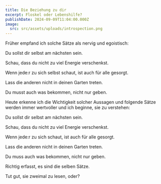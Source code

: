 ```yaml
---
title: Die Beziehung zu dir
excerpt: Floskel oder Lebenshilfe?
publishDate: 2024-09-09T11:04:00.000Z
image:
  src: src/assets/uploads/introspection.png
---
```


Früher empfand ich solche Sätze als nervig und egoistisch:

Du sollst dir selbst am nächsten sein.

Schau, dass du nicht zu viel Energie verschenkst.

Wenn jede:r zu sich selbst schaut, ist auch für alle gesorgt.

Lass die anderen nicht in deinen Garten treten.

Du musst auch was bekommen, nicht nur geben.

Heute erkenne ich die Wichtigkeit solcher Aussagen und folgende Sätze werden immer wertvoller und ich beginne, sie zu verstehen:

Du sollst dir selbst am nächsten sein.

Schau, dass du nicht zu viel Energie verschenkst.

Wenn jede:r zu sich schaut, ist auch für alle gesorgt.

Lass die anderen nicht in deinen Garten treten.

Du muss auch was bekommen, nicht nur geben.

Richtig erfasst, es sind die selben Sätze.

Tut gut, sie zweimal zu lesen, oder?
